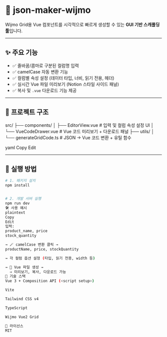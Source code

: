 # 🧰 json-maker-wijmo

Wijmo Grid용 Vue 컴포넌트를 시각적으로 빠르게 생성할 수 있는 **GUI 기반 스캐폴딩 툴**입니다.

---

## ✨ 주요 기능

- ✅ 줄바꿈/콤마로 구분된 컬럼명 입력
- ✅ camelCase 자동 변환 기능
- ✅ 컬럼별 속성 설정 (데이터 타입, 너비, 읽기 전용, 헤더)
- ✅ 실시간 Vue 파일 미리보기 (Notion 스타일 사이드 패널)
- ✅ 복사 및 `.vue` 다운로드 기능 제공

---

## 📂 프로젝트 구조

src/ ├── components/ │ ├── EditorView.vue # 입력 및 컬럼 속성 설정 UI │ └── VueCodeDrawer.vue # Vue 코드 미리보기 + 다운로드 패널 ├── utils/ │ └── generateGridCode.ts # JSON → Vue 코드 변환 + 유틸 함수

yaml
Copy
Edit

---

## 🚀 실행 방법

```bash
# 1. 패키지 설치
npm install


# 2. 개발 서버 실행
npm run dev
🛠 사용 예시
plaintext
Copy
Edit
입력:
product_name, price
stock_quantity

→ 🪄 camelCase 변환 클릭 →
productName, price, stockQuantity

→ 각 컬럼 옵션 설정 (타입, 읽기 전용, width 등)

→ 📄 Vue 파일 생성 →
  → 미리보기, 복사, 다운로드 가능
🧱 기술 스택
Vue 3 + Composition API (<script setup>)

Vite

Tailwind CSS v4

TypeScript

Wijmo Vue2 Grid

📄 라이선스
MIT
```
